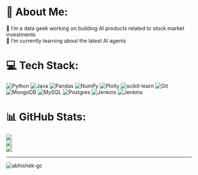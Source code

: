 # 💫 About Me:
🔭 I’m a data geek working on building AI products related to stock market investments<br>🌱 I’m currently learning about the latest AI agents<br>

# 💻 Tech Stack:
![Python](https://img.shields.io/badge/python-3670A0?style=for-the-badge&logo=python&logoColor=ffdd54) 
![Java](https://img.shields.io/badge/java-%23ED8B00.svg?style=for-the-badge&logo=openjdk&logoColor=white) 
![Pandas](https://img.shields.io/badge/pandas-%23150458.svg?style=for-the-badge&logo=pandas&logoColor=white) 
![NumPy](https://img.shields.io/badge/numpy-%23013243.svg?style=for-the-badge&logo=numpy&logoColor=white) 
![Plotly](https://img.shields.io/badge/Plotly-%233F4F75.svg?style=for-the-badge&logo=plotly&logoColor=white) 
![scikit-learn](https://img.shields.io/badge/scikit--learn-%23F7931E.svg?style=for-the-badge&logo=scikit-learn&logoColor=white) 
![Git](https://img.shields.io/badge/git-%23F05033.svg?style=for-the-badge&logo=git&logoColor=white) 
![MongoDB](https://img.shields.io/badge/MongoDB-%234ea94b.svg?style=for-the-badge&logo=mongodb&logoColor=white) 
![MySQL](https://img.shields.io/badge/mysql-4479A1.svg?style=for-the-badge&logo=mysql&logoColor=white) 
![Postgres](https://img.shields.io/badge/postgres-%23316192.svg?style=for-the-badge&logo=postgresql&logoColor=white) 
![Jenkins](https://img.shields.io/badge/jenkins-%232C5263.svg?style=for-the-badge&logo=jenkins&logoColor=white)
![Jenkins](https://img.shields.io/badge/ai-%23ED8B00.svg?style=for-the-badge&logo=ai&logoColor=white)


# 📊 GitHub Stats:
<!--![](https://github-readme-stats.vercel.app/api?username=Abhishek-gc&theme=default&hide_border=true&include_all_commits=true&count_private=true)<br/>-->
![](https://github-contribution-stats.vercel.app/api/?username=Abhishek-gc)<br/>
![](https://github-readme-streak-stats.herokuapp.com/?user=Abhishek-gc&theme=default&hide_border=true)<br/>
![](https://github-readme-stats.vercel.app/api/top-langs/?username=Abhishek-gc&theme=default&hide_border=true&include_all_commits=true&count_private=false&layout=compact)

---

<p align="left"> <img src="https://komarev.com/ghpvc/?username=abhishek-gc&label=Profile%20views&color=0e75b6&style=flat" alt="abhishek-gc" /> </p>


